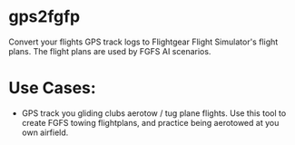 # gps2fgfp
Convert your flights GPS track logs to Flightgear Flight Simulator's flight plans.
The flight plans are used by FGFS AI scenarios.

# Use Cases:

* GPS track you gliding clubs aerotow / tug plane flights.
Use this tool to create FGFS towing flightplans, and practice being aerotowed at you own airfield.

